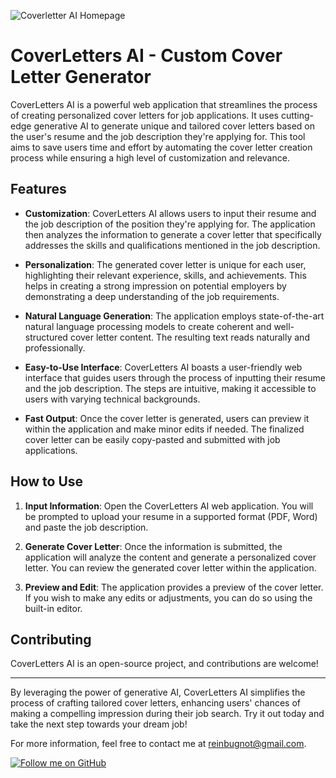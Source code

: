 ![Coverletter AI Homepage](https://i.ibb.co/CMH3CCW/COVERLETTER-AI-HOMEPAGE.png)

# CoverLetters AI - Custom Cover Letter Generator

CoverLetters AI is a powerful web application that streamlines the process of creating personalized cover letters for job applications. It uses cutting-edge generative AI to generate unique and tailored cover letters based on the user's resume and the job description they're applying for. This tool aims to save users time and effort by automating the cover letter creation process while ensuring a high level of customization and relevance.

## Features

- **Customization**: CoverLetters AI allows users to input their resume and the job description of the position they're applying for. The application then analyzes the information to generate a cover letter that specifically addresses the skills and qualifications mentioned in the job description.

- **Personalization**: The generated cover letter is unique for each user, highlighting their relevant experience, skills, and achievements. This helps in creating a strong impression on potential employers by demonstrating a deep understanding of the job requirements.

- **Natural Language Generation**: The application employs state-of-the-art natural language processing models to create coherent and well-structured cover letter content. The resulting text reads naturally and professionally.

- **Easy-to-Use Interface**: CoverLetters AI boasts a user-friendly web interface that guides users through the process of inputting their resume and the job description. The steps are intuitive, making it accessible to users with varying technical backgrounds.

- **Fast Output**: Once the cover letter is generated, users can preview it within the application and make minor edits if needed. The finalized cover letter can be easily copy-pasted and submitted with job applications.

## How to Use

1. **Input Information**: Open the CoverLetters AI web application. You will be prompted to upload your resume in a supported format (PDF, Word) and paste the job description.

2. **Generate Cover Letter**: Once the information is submitted, the application will analyze the content and generate a personalized cover letter. You can review the generated cover letter within the application.

3. **Preview and Edit**: The application provides a preview of the cover letter. If you wish to make any edits or adjustments, you can do so using the built-in editor.

## Contributing

CoverLetters AI is an open-source project, and contributions are welcome!

---

By leveraging the power of generative AI, CoverLetters AI simplifies the process of crafting tailored cover letters, enhancing users' chances of making a compelling impression during their job search. Try it out today and take the next step towards your dream job!

For more information, feel free to contact me at reinbugnot@gmail.com.

[![Follow me on GitHub](https://img.shields.io/github/followers/yourusername?label=Follow%20us%20on%20GitHub&style=social)](https://github.com/reinbugnot)

